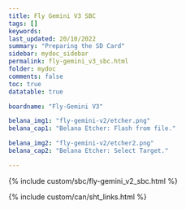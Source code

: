 ```yaml
---
title: Fly Gemini V3 SBC
tags: []
keywords: 
last_updated: 20/10/2022
summary: "Preparing the SD Card"
sidebar: mydoc_sidebar
permalink: fly-gemini_v3_sbc.html
folder: mydoc
comments: false
toc: true
datatable: true

boardname: "Fly-Gemini V3" 

belana_img1: "fly-gemini-v2/etcher.png"
belana_cap1: "Belana Etcher: Flash from file."

belana_img2: "fly-gemini-v2/etcher2.png"
belana_cap2: "Belana Etcher: Select Target."

---
```


{% include custom/sbc/fly-gemini_v2_sbc.html %}

{% include custom/can/sht_links.html %}


